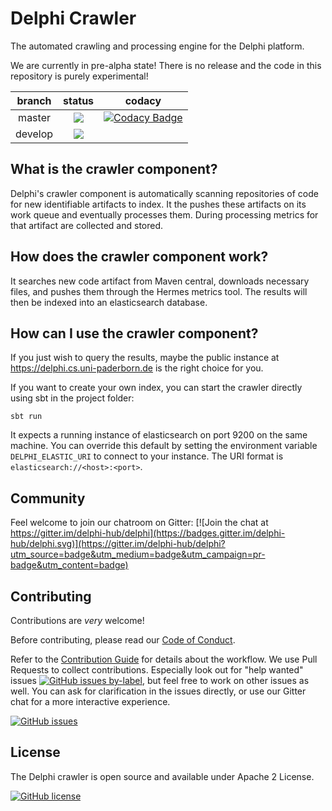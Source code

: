 # Delphi Crawler

The automated crawling and processing engine for the Delphi platform.

We are currently in pre-alpha state! There is no release and the code in
this repository is purely experimental!

|branch | status | codacy |
| :---: | :---: | :---: |
| master | <img src="https://travis-ci.org/delphi-hub/delphi-crawler.svg?branch=master"> | [![Codacy Badge](https://api.codacy.com/project/badge/Grade/d52f09343249401f829585f6edcf6a32)](https://www.codacy.com/app/bhermann/delphi-crawler?utm_source=github.com&amp;utm_medium=referral&amp;utm_content=delphi-hub/delphi-crawler&amp;utm_campaign=Badge_Grade)|
| develop | <img src="https://travis-ci.org/delphi-hub/delphi-crawler.svg?branch=develop"> | |

## What is the crawler component?

Delphi's crawler component is automatically scanning repositories of code
for new identifiable artifacts to index.
It the pushes these artifacts on its work queue and eventually processes them.
During processing metrics for that artifact are collected and stored.

## How does the crawler component work?

It searches new code artifact from Maven central, downloads necessary files,
and pushes them through the Hermes metrics tool.
The results will then be indexed into an elasticsearch database.

## How can I use the crawler component?

If you just wish to query the results, maybe the public instance at
https://delphi.cs.uni-paderborn.de is the right choice for you.

If you want to create your own index, you can start the crawler directly
using sbt in the project folder:

```
sbt run
```

It expects a running instance of elasticsearch on port 9200 on the same machine.
You can override this default by setting the environment variable `DELPHI_ELASTIC_URI` to connect to your instance.
The URI format is `elasticsearch://<host>:<port>`.

## Community

Feel welcome to join our chatroom on Gitter: [![Join the chat at https://gitter.im/delphi-hub/delphi](https://badges.gitter.im/delphi-hub/delphi.svg)](https://gitter.im/delphi-hub/delphi?utm_source=badge&utm_medium=badge&utm_campaign=pr-badge&utm_content=badge)


## Contributing

Contributions are *very* welcome!

Before contributing, please read our [Code of Conduct](CODE_OF_CONDUCT.md).

Refer to the [Contribution Guide](CONTRIBUTING.md) for details about the workflow.
We use Pull Requests to collect contributions. Especially look out for "help wanted" issues
[![GitHub issues by-label](https://img.shields.io/github/issues/delphi-hub/delphi-crawler/help%20wanted.svg)](https://github.com/delphi-hub/delphi-crawler/issues?q=is%3Aopen+is%3Aissue+label%3A%22help+wanted%22),
but feel free to work on other issues as well.
You can ask for clarification in the issues directly, or use our Gitter
chat for a more interactive experience.

[![GitHub issues](https://img.shields.io/github/issues/delphi-hub/delphi-crawler.svg)](https://github.com/delphi-hub/delphi-crawler/issues)


## License

The Delphi crawler is open source and available under Apache 2 License.

[![GitHub license](https://img.shields.io/github/license/delphi-hub/delphi-crawler.svg)](https://github.com/delphi-hub/delphi-crawler/blob/master/LICENSE)
